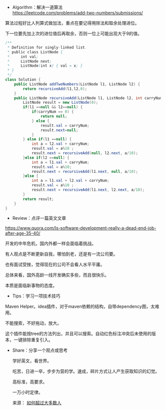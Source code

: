 
- Algorithm：解决一道算法  
https://leetcode.com/problems/add-two-numbers/submissions/

算法过程好比人列算式做加法，重点在要记得用除法和取余处理进位。

下一位要先加上次的进位值后再取余，否则一位上可能出现大于9的值。

```java
/**
 * Definition for singly-linked list.
 * public class ListNode {
 *     int val;
 *     ListNode next;
 *     ListNode(int x) { val = x; }
 * }
 */
class Solution {
    public ListNode addTwoNumbers(ListNode l1, ListNode l2) {
        return recursiveAdd(l1,l2,0);
    }
    public ListNode recursiveAdd(ListNode l1, ListNode l2, int carryNum) {
		ListNode result = new ListNode(0);
		if(l1 ==null && l2==null) {
			if(carryNum == 0) {
				return null;
			} else {
				result.val = carryNum;
				result.next=null;
			}
		} else if(l1 ==null) {
			int a = l2.val + carryNum;
			result.val = a%10 ;
			result.next = recursiveAdd(null, l2.next, a/10);
		}else if(l2 ==null) {
			int a = l1.val + carryNum;
			result.val = a%10;
			result.next = recursiveAdd(l1.next, null, a/10);
		}else {
			int a = l1.val + l2.val + carryNum;
			result.val = a%10 ;
			result.next = recursiveAdd(l1.next, l2.next, a/10);
		}
		return result;
	}
}
```

  
- Review：点评一篇英文文章

https://www.quora.com/Is-software-development-really-a-dead-end-job-after-age-35-40/

开发的中年危机，国内外都一样会面临着挑战。

有人观点是不断更新自我，哪怕到老，还是有一流公司要。

也有面试受挫，觉得现在的公司不会看人水平平庸。

总体来看，国外高龄一线开发确实多些，而且很快乐。

本质是面临新事物的态度。



- Tips：学习一项技术技巧  

Maven Helper。idea插件，对于maven依赖的结构，自带dependency图，太难用。

不能搜索，不好拖动，放大。

这个插件能按tree的方法列出，并且可以搜索。自动红色标注冲突后未使用的版本，一键排除重复引入。



- Share：分享一个观点或思考  

  
  学好英文，看世界。
  
  吃苦，日进一卒，步步为营的学。速成，碎片方式让人产生获取知识的幻觉。
  
  高标准，高要求。
  
  一万小时定律。
  
  来源： [如何超过大多数人](https://coolshell.cn/articles/19464.html)
  
  
